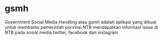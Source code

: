 # gsmh
Government Social Media Handling atau gsmh adalah aplikasi yang dibuat untuk membantu pemerintah porvinsi NTB mendapatkan informasi issue di NTB pada sosial media twitter, facebook dan instagram
